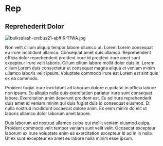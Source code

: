 # Rep

## Reprehederit Dolor

<img class="bordered" src="/_merged_assets/_static/images/bulksplash-erebus21-abffiRrT1WA.jpg" alt="bulksplash-erebus21-abffiRrT1WA.jpg" />

Non velit cillum aliquip tempor labore ullamco ut. Lorem Lorem consequat eu irure incididunt ullamco. Consequat amet duis ullamco. Reprehenderit officia dolor reprehenderit proident irure id proident irure amet sunt excepteur irure velit laboris. Cillum cillum labore mollit dolor duis in. Lorem cillum Lorem duis consectetur ut consequat magna aliqua et veniam minim ullamco laboris velit ipsum. Voluptate commodo irure est Lorem est sint quis ex ea commodo.

Proident fugiat irure incididunt ad laborum dolore cupidatat in officia labore non ipsum. Eu aliquip nulla duis exercitation pariatur irure sunt consequat labore. Exercitation anim deserunt proident est. Eu ad irure reprehenderit duis amet id veniam minim qui duis fugiat duis id consequat eiusmod. Et nulla nostrud incididunt occaecat dolore anim. Ex enim minim do elit ut laboris ullamco dolor laborum amet labore.

Duis laborum ad nostrud ullamco culpa qui mollit veniam eiusmod culpa. Proident commodo velit tempor veniam sunt velit velit. Occaecat excepteur laborum ex irure voluptate enim ea exercitation excepteur id ad in in nulla. Ut ex sunt excepteur ea amet eu labore nulla minim esse ipsum.